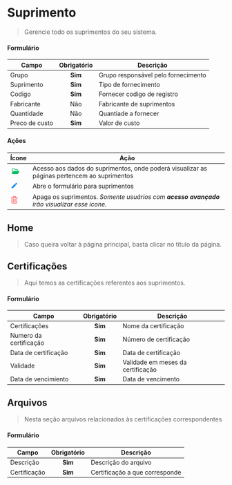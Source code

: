 # Suprimento

> Gerencie todo os suprimentos do seu sistema.

#### Formulário

| Campo          | Obrigatório | Descrição                           |
| -------------- | :---------: | ----------------------------------- |
| Grupo          |   **Sim**   | Grupo responsável pelo fornecimento |
| Suprimento     |   **Sim**   | Tipo de fornecimento                |
| Codigo         |   **Sim**   | Fornecer codigo de registro         |
| Fabricante     |     Não     | Fabricante de suprimentos           |
| Quantidade     |     Não     | Quantiade a fornecer                |
| Preco de custo |   **Sim**   | Valor de custo                      |

#### Ações

| Ícone                                      | Ação                                                                                         |
| ------------------------------------------ | -------------------------------------------------------------------------------------------- |
| ![logo](../../assets/icons/FolderOpen.png) | Acesso aos dados do suprimentos, onde poderá visualizar as páginas pertencem ao suprimentos  |
| ![logo](../../assets/icons/Pencil.png)     | Abre o formulário para suprimentos                                                           |
| ![logo](../../assets/icons/Trash.png)      | Apaga os suprimentos. _Somente usuários com **acesso avançado** irão visualizar esse ícone._ |

## Home

> Caso queira voltar à página principal, basta clicar no título da página.

## Certificações

> Aqui temos as certificações referentes aos suprimentos.

#### Formulário

| Campo                  | Obrigatório | Descrição                         |
| ---------------------- | :---------: | --------------------------------- |
| Certificações          |   **Sim**   | Nome da certificação              |
| Numero da certificação |   **Sim**   | Número de certificação            |
| Data de certificação   |   **Sim**   | Data de certificação              |
| Validade               |   **Sim**   | Validade em meses da certificação |
| Data de vencimiento    |   **Sim**   | Data de vencimento                |

## Arquivos

> Nesta seção arquivos relacionados às certificações correspondentes

#### Formulário

| Campo        | Obrigatório | Descrição                      |
| ------------ | :---------: | ------------------------------ |
| Descrição    |   **Sim**   | Descrição do arquivo           |
| Certificação |   **Sim**   | Certificação a que corresponde |
